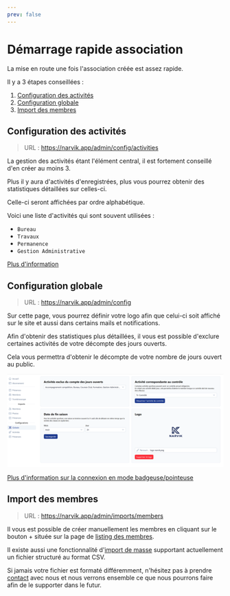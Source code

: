 ```yaml
---
prev: false
---
```


<script setup>
import RoleLevelComponent from '../../components/RoleLevelComponent.vue'
</script>

# Démarrage rapide association <RoleLevelComponent level="admin" />

La mise en route une fois l'association créée est assez rapide.

Il y a 3 étapes conseillées :

1. [Configuration des activités](#configuration-des-activites)
2. [Configuration globale](#configuration-globale)
3. [Import des membres](#import-des-membres)

## Configuration des activités
> URL : https://narvik.app/admin/config/activities

La gestion des activités étant l'élément central, il est fortement conseillé d'en créer au moins 3.

Plus il y aura d'activités d'enregistrées, plus vous pourrez obtenir des statistiques détaillées sur celles-ci.

Celle-ci seront affichées par ordre alphabétique.

Voici une liste d'activités qui sont souvent utilisées :

- `Bureau`
- `Travaux`
- `Permanence`
- `Gestion Administrative`


[Plus d'information](/frontend/docs/activites/administration)

## Configuration globale
> URL : https://narvik.app/admin/config

Sur cette page, vous pourrez définir votre logo afin que celui-ci soit affiché sur le site et aussi dans certains mails et notifications.

Afin d'obtenir des statistiques plus détaillées, il vous est possible d'exclure certaines activités de votre décompte des jours ouverts.

Cela vous permettra d'obtenir le décompte de votre nombre de jours ouvert au public.

![](./images/config-globale.png)

[Plus d'information sur la connexion en mode badgeuse/pointeuse](/frontend/docs/membres/presences.html#connexion-en-mode-badgeuse-pointeuse)

## Import des membres
> URL : https://narvik.app/admin/imports/members

Il vous est possible de créer manuellement les membres en cliquant sur le bouton + située sur la page de [listing des membres](https://narvik.app/admin/members).

Il existe aussi une fonctionnalité d'[import de masse](/frontend/docs/import/#membres) supportant actuellement un fichier structuré au format CSV.

Si jamais votre fichier est formaté différemment, n'hésitez pas à prendre [contact](https://about.narvik.app/contact) avec nous et nous verrons ensemble ce que nous pourrons faire afin de le supporter dans le futur.
